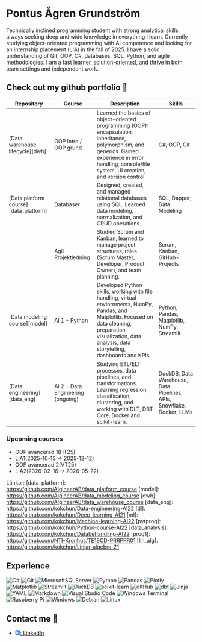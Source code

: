 
# Pontus Ågren Grundström

Technically inclined programming student with strong analytical skills, always seeking deep and wide knowledge in everything i learn.
Currently studying object-oriented programming with AI competence and looking for an internship placement (LIA) in the fall of 2025.
I have a solid understanding of Git, OOP, C#, databases, SQL, Python, and agile methodologies.
I am a fast learner, solution-oriented, and thrive in both team settings and independent work.

<!-- Målmedveten och tekniskt intresserad programmerings student med en stark analytisk förmåga, söker djup och bred kunskap inom allt jag lär mig. Studerar objektorienterad programmering med AI-kompetens och söker en LIA-plats hösten 2025. Har god förståelse för git, OOP, C#, databaser, SQL, python och agila arbetsmetoder. Snabblärd, problemlösningsorienterad och trivs i både team och självständigt arbete. -->

## Check out my github portfolio :briefcase:

| Repository                            | Course                  | Description                                                              | Skills |
| ------------------------------------- | ----------------------- | ------------------------------------------------------------------------ | ------ |
| [Data warehouse lifecycle][dwh]       | OOP Intro / OOP grund   | Learned the basics of object-oriented programming (OOP): encapsulation, inheritance, polymorphism, and generics. Gained experience in error handling, console/file system, UI creation, and version control.            | C#, OOP, Git |
| [Data platform course][data_platform] | Databaser               |  Designed, created, and managed relational databases using SQL. Learned data modeling, normalization, and CRUD operations.       | SQL, Dapper, Data Modeling |
| | Agil Projektledning | Studied Scrum and Kanban; learned to manage project structures, roles (Scrum Master, Developer, Product Owner), and team planning. | Scrum, Kanban, GitHub-Projects |
| [Data modeling course][model]         | AI 1 - Python           | Developed Python skills, working with file handling, virtual enviornments, NumPy, Pandas, and Matplotlib. Focused on data cleaning, preparation, visualization, data analysis, data storytelling, dashboards and KPIs.     | Python, Pandas, Matplotlib, NumPy, Streamlit |
| [Data engineering][data_eng]          | AI 2 - Data Engineering (ongoing) | Studying ETL/ELT processes, data pipelines, and transformations. Learning regression, classification, clustering, and working with DLT, DBT Core, Docker and scikit-learn.                        | DuckDB, Data Warehouse, Data Pipelines, APIs, Snowflake, Docker, LLMs |


### Upcoming courses    
- OOP avancerad 1(HT25)
- LIA1(2025-10-13 -> 2025-12-12)
- OOP avancerad 2(VT25)
- LIA2(2026-02-16 -> 2026-05-22)

<!-- | repository                            | courses                 | description                                                              | skills |
| ------------------------------------- | ----------------------- | ------------------------------------------------------------------------ | ------ |
| [Data warehouse lifecycle][dwh]       | OOP Intro / OOP grund   | Learned the basics of object-oriented programming (OOP): encapsulation, inheritance, polymorphism, and generics. Gained experience in error handling, console/file system, UI creation, and version control.            | C#, OOP, Git |
| [Data platform course][data_platform] | Databaser               |  Designed, created, and managed relational databases using SQL. Learned data modeling, normalization, and CRUD operations.       | SQL, Dapper, Data Modeling |
| | Agil Projektledning | Studied Scrum and Kanban; learned to manage project structures, roles (Scrum Master, Developer, Product Owner), and team planning. | Scrum, Kanban, GitHub-Projects |
| [Data modeling course][model]         | AI 1 - Python           | Developed Python skills, working with file handling, virtual enviornments, NumPy, Pandas, and Matplotlib. Focused on data cleaning, preparation, visualization, data storytelling, dashboards and KPIs.     | Python, Pandas, Matplotlib, NumPy, Streamlit |
| [Data engineering][data_eng]          | AI 2 - Data Engineering | dashboards, duckDB, dlt, dbt core, APIs, snowflake                        | | -->


Länkar:
[data_platform]: https://github.com/AIgineerAB/data_platform_course
[model]: https://github.com/AIgineerAB/data_modeling_course
[dwh]: https://github.com/AIgineerAB/data_warehouse_course
[data_eng]: https://github.com/kokchun/Data-engineering-AI22
[dl]: https://github.com/kokchun/Deep-learning-AI21
[ml]: https://github.com/kokchun/Machine-learning-AI22
[pytprog]: https://github.com/kokchun/Python-course-AI22
[data_analysis]: https://github.com/kokchun/Databehandling-AI22
[prog1]: https://github.com/NTI-Kronhus/TE19CD-PRRPRR01
[lin_alg]: https://github.com/kokchun/Linjar-algebra-21

## Experience

![C#](https://img.shields.io/badge/c%23-%23239120.svg?style=for-the-badge&logo=csharp&logoColor=white)
![Git](https://img.shields.io/badge/git-%23F05033.svg?style=for-the-badge&logo=git&logoColor=white)
![MicrosoftSQLServer](https://img.shields.io/badge/Microsoft%20SQL%20Server-CC2927?style=for-the-badge&logo=microsoft%20sql%20server&logoColor=white)
![Python](https://img.shields.io/badge/python-3670A0?style=for-the-badge&logo=python&logoColor=ffdd54)
![Pandas](https://img.shields.io/badge/pandas-%23150458.svg?style=for-the-badge&logo=pandas&logoColor=white)
![Plotly](https://img.shields.io/badge/Plotly-%233F4F75.svg?style=for-the-badge&logo=plotly&logoColor=white)
![Matplotlib](https://img.shields.io/badge/Matplotlib-%23ffffff.svg?style=for-the-badge&logo=Matplotlib&logoColor=black)
![Streamlit](https://img.shields.io/badge/Streamlit-%23FE4B4B.svg?style=for-the-badge&logo=streamlit&logoColor=white)
![DuckDB](https://img.shields.io/badge/DuckDB-FFD700?style=for-the-badge&labelColor=000000)
![scikit-learn](https://img.shields.io/badge/scikit--learn-%23F7931E.svg?style=for-the-badge&logo=scikit-learn&logoColor=white)
![dltHub](https://img.shields.io/badge/dltHub-00AEEF?style=for-the-badge&logoColor=white)
![dbt](https://img.shields.io/badge/dbt-FF694B?style=for-the-badge&logo=dbt&logoColor=white)
![Jinja](https://img.shields.io/badge/jinja-white.svg?style=for-the-badge&logo=jinja&logoColor=black)
![YAML](https://img.shields.io/badge/yaml-%23ffffff.svg?style=for-the-badge&logo=yaml&logoColor=151515)
![Markdown](https://img.shields.io/badge/markdown-%23000000.svg?style=for-the-badge&logo=markdown&logoColor=white)
![Visual Studio Code](https://img.shields.io/badge/Visual%20Studio%20Code-0078d7.svg?style=for-the-badge&logo=visual-studio-code&logoColor=white)
![Windows Terminal](https://img.shields.io/badge/Windows%20Terminal-%234D4D4D.svg?style=for-the-badge&logo=windows-terminal&logoColor=white)
![Raspberry Pi](https://img.shields.io/badge/-Raspberry_Pi-C51A4A?style=for-the-badge&logo=Raspberry-Pi)
![Windows](https://img.shields.io/badge/Windows-0078D6?style=for-the-badge&logo=windows&logoColor=white)
![Debian](https://img.shields.io/badge/Debian-D70A53?style=for-the-badge&logo=debian&logoColor=white)
![Linux](https://img.shields.io/badge/Linux-FCC624?style=for-the-badge&logo=linux&logoColor=black)

<!-- ![Snowflake](https://img.shields.io/badge/snowflake-%2329B5E8.svg?style=for-the-badge&logo=snowflake&logoColor=white) -->
<!--![TensorFlow](https://img.shields.io/badge/TensorFlow-%23FF6F00.svg?style=for-the-badge&logo=TensorFlow&logoColor=white) -->
<!-- ![Docker](https://img.shields.io/badge/docker-%230db7ed.svg?style=for-the-badge&logo=docker&logoColor=white) -->
<!-- ![Github Pages](https://img.shields.io/badge/github%20pages-121013?style=for-the-badge&logo=github&logoColor=white) -->

## Contact me :iphone:

- [![linkedIn icon](assets/linkedIn-icon.png): LinkedIn][linkedin]

[linkedin]: https://www.linkedin.com/in/ponagr/

